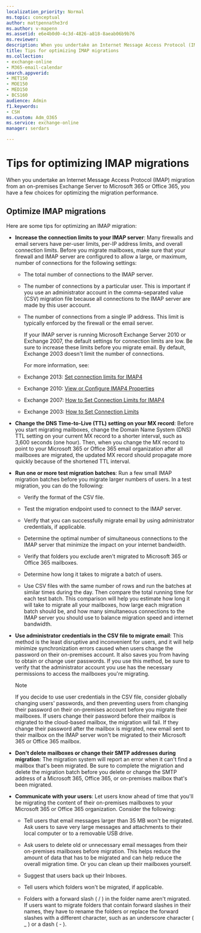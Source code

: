 ```yaml
---
localization_priority: Normal
ms.topic: conceptual
author: mattpennathe3rd
ms.author: v-mapenn
ms.assetid: e6e4b0d0-4c3d-4826-a818-8aeab06b9b76
ms.reviewer: 
description: When you undertake an Internet Message Access Protocol (IMAP) migration from an on-premises Exchange Server to Microsoft 365 or Office 365, you have a few choices for optimizing the migration performance.
title: Tips for optimizing IMAP migrations
ms.collection: 
- exchange-online
- M365-email-calendar
search.appverid:
- MET150
- MOE150
- MED150
- BCS160
audience: Admin
f1.keywords:
- CSH
ms.custom: Adm_O365
ms.service: exchange-online
manager: serdars

---
```


# Tips for optimizing IMAP migrations

When you undertake an Internet Message Access Protocol (IMAP) migration from an on-premises Exchange Server to Microsoft 365 or Office 365, you have a few choices for optimizing the migration performance.

## Optimize IMAP migrations

Here are some tips for optimizing an IMAP migration:

- **Increase the connection limits to your IMAP server**: Many firewalls and email servers have per-user limits, per-IP address limits, and overall connection limits. Before you migrate mailboxes, make sure that your firewall and IMAP server are configured to allow a large, or maximum, number of connections for the following settings:

  - The total number of connections to the IMAP server.

  - The number of connections by a particular user. This is important if you use an administrator account in the comma-separated value (CSV) migration file because all connections to the IMAP server are made by this user account.

  - The number of connections from a single IP address. This limit is typically enforced by the firewall or the email server.

    If your IMAP server is running Microsoft Exchange Server 2010 or Exchange 2007, the default settings for connection limits are low. Be sure to increase these limits before you migrate email. By default, Exchange 2003 doesn't limit the number of connections.

    For more information, see:

  - Exchange 2013: [Set connection limits for IMAP4](https://docs.microsoft.com/exchange/set-connection-limits-for-imap4-exchange-2013-help)

  - Exchange 2010: [View or Configure IMAP4 Properties](https://docs.microsoft.com/previous-versions/office/exchange-server-2010/bb691401(v=exchg.141))

  - Exchange 2007: [How to Set Connection Limits for IMAP4](https://docs.microsoft.com/previous-versions/office/exchange-server-2007/bb123712(v=exchg.80))

  - Exchange 2003: [How to Set Connection Limits](https://docs.microsoft.com/previous-versions/tn-archive/bb124303(v=exchg.65))

- **Change the DNS Time-to-Live (TTL) setting on your MX record**: Before you start migrating mailboxes, change the Domain Name System (DNS) TTL setting on your current MX record to a shorter interval, such as 3,600 seconds (one hour). Then, when you change the MX record to point to your Microsoft 365 or Office 365 email organization after all mailboxes are migrated, the updated MX record should propagate more quickly because of the shortened TTL interval.

- **Run one or more test migration batches**: Run a few small IMAP migration batches before you migrate larger numbers of users. In a test migration, you can do the following:

  - Verify the format of the CSV file.

  - Test the migration endpoint used to connect to the IMAP server.

  - Verify that you can successfully migrate email by using administrator credentials, if applicable.

  - Determine the optimal number of simultaneous connections to the IMAP server that minimize the impact on your internet bandwidth.

  - Verify that folders you exclude aren't migrated to Microsoft 365 or Office 365 mailboxes.

  - Determine how long it takes to migrate a batch of users.

  - Use CSV files with the same number of rows and run the batches at similar times during the day. Then compare the total running time for each test batch. This comparison will help you estimate how long it will take to migrate all your mailboxes, how large each migration batch should be, and how many simultaneous connections to the IMAP server you should use to balance migration speed and internet bandwidth.

- **Use administrator credentials in the CSV file to migrate email**: This method is the least disruptive and inconvenient for users, and it will help minimize synchronization errors caused when users change the password on their on-premises account. It also saves you from having to obtain or change user passwords. If you use this method, be sure to verify that the administrator account you use has the necessary permissions to access the mailboxes you're migrating.

    > [!NOTE]
    > If you decide to use user credentials in the CSV file, consider globally changing users' passwords, and then preventing users from changing their password on their on-premises account before you migrate their mailboxes. If users change their password before their mailbox is migrated to the cloud-based mailbox, the migration will fail. If they change their password after the mailbox is migrated, new email sent to their mailbox on the IMAP server won't be migrated to their Microsoft 365 or Office 365 mailbox.

- **Don't delete mailboxes or change their SMTP addresses during migration**: The migration system will report an error when it can't find a mailbox that's been migrated. Be sure to complete the migration and delete the migration batch before you delete or change the SMTP address of a Microsoft 365, Office 365, or on-premises mailbox that's been migrated.

- **Communicate with your users**: Let users know ahead of time that you'll be migrating the content of their on-premises mailboxes to your Microsoft 365 or Office 365 organization. Consider the following:

  - Tell users that email messages larger than 35 MB won't be migrated. Ask users to save very large messages and attachments to their local computer or to a removable USB drive.

  - Ask users to delete old or unnecessary email messages from their on-premises mailboxes before migration. This helps reduce the amount of data that has to be migrated and can help reduce the overall migration time. Or you can clean up their mailboxes yourself.

  - Suggest that users back up their Inboxes.

  - Tell users which folders won't be migrated, if applicable.

  - Folders with a forward slash ( / ) in the folder name aren't migrated. If users want to migrate folders that contain forward slashes in their names, they have to rename the folders or replace the forward slashes with a different character, such as an underscore character ( _ ) or a dash ( - ).
